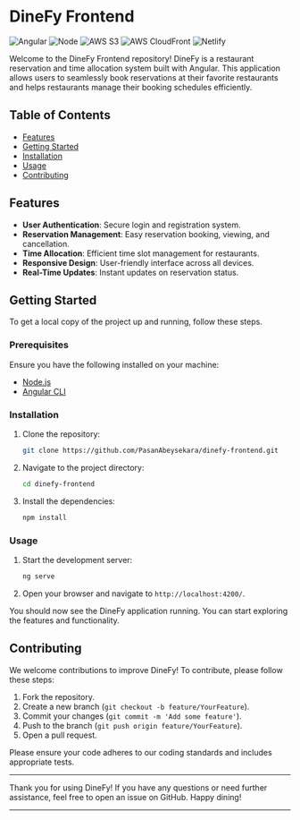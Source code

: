 # DineFy Frontend
![Angular](https://img.shields.io/badge/angular-v17.0.0-red)
![Node](https://img.shields.io/badge/node-v18.17.0-green)
![AWS S3](https://img.shields.io/badge/AWS-S3-orange)
![AWS CloudFront](https://img.shields.io/badge/AWS-CloudFront-blue)
![Netlify](https://img.shields.io/badge/Netlify-000000?logo=netlify&logoColor=white)


Welcome to the DineFy Frontend repository! DineFy is a restaurant reservation and time allocation system built with Angular. This application allows users to seamlessly book reservations at their favorite restaurants and helps restaurants manage their booking schedules efficiently.

## Table of Contents

- [Features](#features)
- [Getting Started](#getting-started)
- [Installation](#installation)
- [Usage](#usage)
- [Contributing](#contributing)

## Features

- **User Authentication**: Secure login and registration system.
- **Reservation Management**: Easy reservation booking, viewing, and cancellation.
- **Time Allocation**: Efficient time slot management for restaurants.
- **Responsive Design**: User-friendly interface across all devices.
- **Real-Time Updates**: Instant updates on reservation status.

## Getting Started

To get a local copy of the project up and running, follow these steps.

### Prerequisites

Ensure you have the following installed on your machine:

- [Node.js](https://nodejs.org/)
- [Angular CLI](https://angular.io/cli)

### Installation

1. Clone the repository:
   ```sh
   git clone https://github.com/PasanAbeysekara/dinefy-frontend.git
   ```
2. Navigate to the project directory:
   ```sh
   cd dinefy-frontend
   ```
3. Install the dependencies:
   ```sh
   npm install
   ```

### Usage

1. Start the development server:
   ```sh
   ng serve
   ```
2. Open your browser and navigate to `http://localhost:4200/`.

You should now see the DineFy application running. You can start exploring the features and functionality.

## Contributing

We welcome contributions to improve DineFy! To contribute, please follow these steps:

1. Fork the repository.
2. Create a new branch (`git checkout -b feature/YourFeature`).
3. Commit your changes (`git commit -m 'Add some feature'`).
4. Push to the branch (`git push origin feature/YourFeature`).
5. Open a pull request.

Please ensure your code adheres to our coding standards and includes appropriate tests.

---

Thank you for using DineFy! If you have any questions or need further assistance, feel free to open an issue on GitHub. Happy dining!

---
